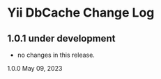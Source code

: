 # Yii DbCache Change Log

## 1.0.1 under development

- no changes in this release.

1.0.0 May 09, 2023
